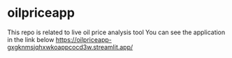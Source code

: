 # oilpriceapp
This repo is related to live oil price analysis tool
You can see the application in the link below
https://oilpriceapp-gxgknmsjqhxwkoappcocd3w.streamlit.app/
